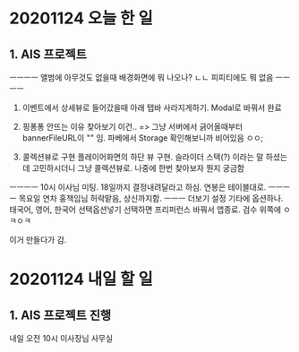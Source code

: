# 20201124 오늘 한 일
## 1. AIS 프로젝트
ㅡㅡㅡㅡ
앨범에 아무것도 없을때 배경화면에 뭐 나오나? ㄴㄴ 피피티에도 뭐 없음
ㅡㅡㅡㅡ

1. 이벤트에서 상세뷰로 들어갔을때 아래 탭바 사라지게하기.  Modal로 바꿔서 완료

2. 핑퐁퐁 안뜨는 이유 찾아보기 이건.. => 그냥 서버에서 긁어올때부터 bannerFileURL이 "" 임.
파베에서 Storage 확인해보니까 비어있음 ㅇㅇ; 


3. 콜렉션뷰로 구현 플레이어화면의 하단 뷰 구현.
슬라이더 스택(?) 이라는 말 하셨는데 고민하시더니 그냥 콜렉션뷰로.
나중에 한번 찾아보자 뭔지 궁금함

ㅡㅡㅡㅡ
10시 이사님 미팅.
18일까지 결정내려달라고 하심.
연봉은 테이블대로.
ㅡㅡㅡㅡ
목요일 연차 홍책임님 허락맡음, 상신까지함.
ㅡㅡㅡ
더보기 설정 기타에 옵션하나.
태국어, 영어, 한국어 선택옵션넣기
선택하면 프리퍼런스 바꿔서 앱종료.
검수 위쪽에 ㅇㅋㅇㅋ

이거 만들다가 감.




# 20201124 내일 할 일
## 1. AIS 프로젝트 진행
내일 오전 10시 이사장님 사무실
